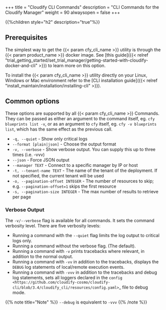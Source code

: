 +++
title = "Cloudify CLI Commands"
description = "CLI Commands for the Cloudify Manager"
weight = 90
alwaysopen = false
+++

{{%children style="h2" description="true"%}}

## Prerequisites
The simplest way to get the {{< param cfy_cli_name >}} utility is through the {{< param product_name >}} docker image. See [this guide]({{< relref "trial_getting_started/set_trial_manager/getting-started-with-cloudify-docker-and-cli" >}}) to learn more on this option.

To install the {{< param cfy_cli_name >}} utility directly on your Linux, Windows or Mac environment refer to the [CLI installation guide]({{< relref "install_maintain/installation/installing-cli" >}}).

## Common options

These options are supported by all {{< param cfy_cli_name >}} Commands. They can be passed as
either an argument to the command itself, eg. `cfy blueprints list -v`, or as
an argument to `cfy` itself, eg. `cfy -v blueprints list`, which has the same
effect as the previous call.

* `-q, --quiet` - Show only critical logs
* `--format [plain|json]` - Choose the output format
* `-v, --verbose` - Show verbose output. You can supply this up to
                            three times (i.e. -vvv)
* `--json` - Force JSON output
* `--manager TEXT` - Connect to a specific manager by IP or host
* `-t, --tenant-name TEXT` - The name of the tenant of the deployment. If not
                            specified, the current tenant will be used
* `-o, --pagination-offset INTEGER` - The number of resources to skip;
                            e.g. `--pagination-offset=1` skips the first
                            resource
* `-s, --pagination-size INTEGER` - The max number of results to retrieve per
                                  page



### Verbose Output

The ``-v/--verbose`` flag is available for all commands. It sets the command verbosity level. There are five verbosity levels:

* Running a command with the ``--quiet`` flag limits the log output to critical logs only.
* Running a command without the verbose flag. (The default).
* Running a command with ``-v`` prints tracebacks where relevant, in addition to the normal output.
* Running a command with ``-vv`` in addition to the tracebacks, displays the ``DEBUG`` log statements of local/remote execution events.
* Running a command with ``-vvv`` in addition to the tracebacks and debug log statements, sets all loggers declared in the `config <https://github.com/cloudify-cosmo/cloudify-cli/blob/3.4/cloudify_cli/resources/config.yaml>`_ file to debug mode.

{{% note title="Note" %}}
``--debug`` is equivalent to ``-vvv``
{{% /note %}}
